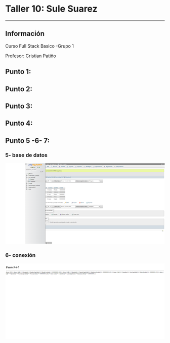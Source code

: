 <h1>Taller 10: Sule Suarez </h1>

<hr>

<h2>Información</h2>

<p>Curso Full Stack Basico -Grupo 1</p>

<p> Profesor: Cristian Patiño </p>




<h2> Punto 1:  </h2>



<h2>Punto 2:</h2>


<h2>Punto 3: </h2>


<h2>Punto 4:   </h2>


<h2>Punto 5 -6- 7: </h2>
<h3> 5- base de datos</h3>

<img src= "./Public/images/mysql.png" alt= "mysql">

<h3> 6- conexión</h3>

<img src= "./Public/images/conexion.png" alt= "conexion">



